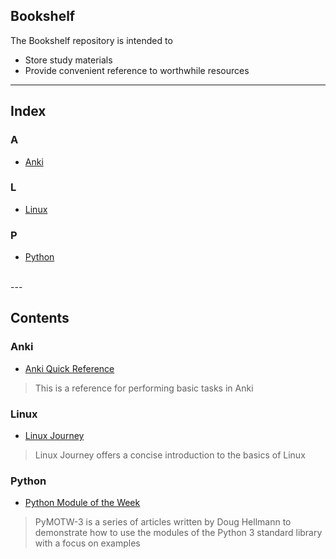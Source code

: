 ## Bookshelf
The Bookshelf repository is intended to
- Store study materials
- Provide convenient reference to worthwhile resources

---

## Index
### A
- [Anki](#Anki)
### L
- [Linux](#Linux)
### P
- [Python](#Python)

<br>
---
<br>

## Contents
### Anki
- [Anki Quick Reference](https://github.com/ColeBeck/Knowledge-Repository/blob/main/anki/anki_setup.md)
> This is a reference for performing basic tasks in Anki
### Linux
- [Linux Journey](https://linuxjourney.com/)
> Linux Journey offers a concise introduction to the basics of Linux
### Python
- [Python Module of the Week](https://pymotw.com/3/)
> PyMOTW-3 is a series of articles written by Doug Hellmann to demonstrate how to use the modules of the Python 3 standard library with a focus on examples
